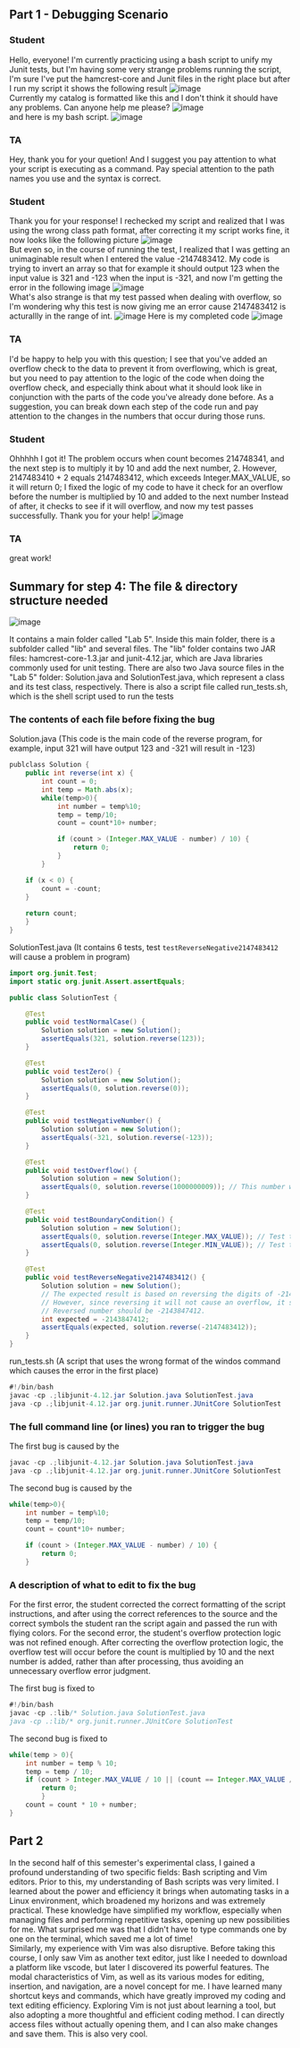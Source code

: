 ## Part 1 - Debugging Scenario
### Student 
Hello, everyone! I'm currently practicing using a bash script to unify my Junit tests, but I'm having some very strange problems running the script, I'm sure I've put the hamcrest-core and Junit files in the right place but after I run my script it shows the following result
![image](https://github.com/Awu-Lin/cse15l-lab-reports/assets/94472422/d55d0a7a-80f9-4866-921a-647999b26fa0)\
Currently my catalog is formatted like this and I don't think it should have any problems. Can anyone help me please?
![image](https://github.com/Awu-Lin/cse15l-lab-reports/assets/94472422/b2f6f229-666f-494e-bb29-60d990825b16)\
and here is my bash script.
![image](https://github.com/Awu-Lin/cse15l-lab-reports/assets/94472422/5d1a6a5e-912f-4423-ae97-48b6f03393be)




### TA
Hey, thank you for your quetion! And I suggest you pay attention to what your script is executing as a command. Pay special attention to the path names you use and the syntax is correct. 

### Student 
Thank you for your response! I rechecked my script and realized that I was using the wrong class path format, after correcting it my script works fine, it now looks like the following picture
![image](https://github.com/Awu-Lin/cse15l-lab-reports/assets/94472422/45b17d44-fb9f-41f5-b13b-ef71b9498684)\
But even so, in the course of running the test, I realized that I was getting an unimaginable result when I entered the value -2147483412. My code is trying to invert an array so that for example it should output 123 when the input value is 321 and -123 when the input is -321, and now I'm getting the error in the following image
![image](https://github.com/Awu-Lin/cse15l-lab-reports/assets/94472422/4fe8b57e-8bb6-4846-9d79-11d33a66e77d)\
What's also strange is that my test passed when dealing with overflow, so I'm wondering why this test is now giving me an error cause 2147483412 is acturallly in the range of int.
![image](https://github.com/Awu-Lin/cse15l-lab-reports/assets/94472422/95d693c7-c7f3-416c-a976-e59d085a78d4)
Here is my completed code
![image](https://github.com/Awu-Lin/cse15l-lab-reports/assets/94472422/64b98f58-7d66-4088-8fed-ea2340863911)


### TA
I'd be happy to help you with this question; I see that you've added an overflow check to the data to prevent it from overflowing, which is great, but you need to pay attention to the logic of the code when doing the overflow check, and especially think about what it should look like in conjunction with the parts of the code you've already done before. As a suggestion, you can break down each step of the code run and pay attention to the changes in the numbers that occur during those runs.

### Student 
Ohhhhh I got it! The problem occurs when count becomes 214748341, and the next step is to multiply it by 10 and add the next number, 2. However, 2147483410 + 2 equals 2147483412, which exceeds Integer.MAX_VALUE, so it will return 0; I fixed the logic of my code to have it check for an overflow before the number is multiplied by 10 and added to the next number Instead of after, it checks to see if it will overflow, and now my test passes successfully. Thank you for your help!
![image](https://github.com/Awu-Lin/cse15l-lab-reports/assets/94472422/8ee89079-34c6-432c-9c55-ff8e2b63d2d2)

### TA
great work!

## Summary for step 4: The file & directory structure needed
![image](https://github.com/Awu-Lin/cse15l-lab-reports/assets/94472422/b0885b5e-3a35-4674-820b-c767c71b2f52)

It contains a main folder called "Lab 5". Inside this main folder, there is a subfolder called "lib" and several files. The "lib" folder contains two JAR files: hamcrest-core-1.3.jar and junit-4.12.jar, which are Java libraries commonly used for unit testing. There are also two Java source files in the "Lab 5" folder: Solution.java and SolutionTest.java, which represent a class and its test class, respectively. There is also a script file called run_tests.sh, which is the shell script used to run the tests

### The contents of each file before fixing the bug
Solution.java (This code is the main code of the reverse program, for example, input 321 will have output 123 and -321 will result in -123)
``` java
publclass Solution {
    public int reverse(int x) {
        int count = 0;
        int temp = Math.abs(x);
        while(temp>0){
            int number = temp%10;
            temp = temp/10;
            count = count*10+ number;

            if (count > (Integer.MAX_VALUE - number) / 10) {
                return 0;
            }
        }

    if (x < 0) {
        count = -count;
    }
    
    return count;
    }
}
```

SolutionTest.java (It contains 6 tests, test `testReverseNegative2147483412` will cause a problem in program)
``` java
import org.junit.Test;
import static org.junit.Assert.assertEquals;

public class SolutionTest {

    @Test
    public void testNormalCase() {
        Solution solution = new Solution();
        assertEquals(321, solution.reverse(123));
    }

    @Test
    public void testZero() {
        Solution solution = new Solution();
        assertEquals(0, solution.reverse(0));
    }

    @Test
    public void testNegativeNumber() {
        Solution solution = new Solution();
        assertEquals(-321, solution.reverse(-123));
    }

    @Test
    public void testOverflow() {
        Solution solution = new Solution();
        assertEquals(0, solution.reverse(1000000009)); // This number will overflow when reversed
    }

    @Test
    public void testBoundaryCondition() {
        Solution solution = new Solution();
        assertEquals(0, solution.reverse(Integer.MAX_VALUE)); // Test the reverse of max int
        assertEquals(0, solution.reverse(Integer.MIN_VALUE)); // Test the reverse of min int
    }

    @Test
    public void testReverseNegative2147483412() {
        Solution solution = new Solution();
        // The expected result is based on reversing the digits of -2147483412.
        // However, since reversing it will not cause an overflow, it should return the reversed number.
        // Reversed number should be -2143847412.
        int expected = -2143847412;
        assertEquals(expected, solution.reverse(-2147483412));
    }
}


```

run_tests.sh (A script that uses the wrong format of the windos command which causes the error in the first place)
```java
#!/bin/bash
javac -cp .;libjunit-4.12.jar Solution.java SolutionTest.java
java -cp .;libjunit-4.12.jar org.junit.runner.JUnitCore SolutionTest
```

### The full command line (or lines) you ran to trigger the bug
The first bug is caused by the
```java
javac -cp .;libjunit-4.12.jar Solution.java SolutionTest.java
java -cp .;libjunit-4.12.jar org.junit.runner.JUnitCore SolutionTest
``` 
The second bug is caused by the 
```java
while(temp>0){
    int number = temp%10;
    temp = temp/10;
    count = count*10+ number;

    if (count > (Integer.MAX_VALUE - number) / 10) {
        return 0;
    }
```

### A description of what to edit to fix the bug
For the first error, the student corrected the correct formatting of the script instructions, and after using the correct references to the source and the correct symbols the student ran the script again and passed the run with flying colors. For the second error, the student's overflow protection logic was not refined enough. After correcting the overflow protection logic, the overflow test will occur before the count is multiplied by 10 and the next number is added, rather than after processing, thus avoiding an unnecessary overflow error judgment.

The first bug is fixed to
```java
#!/bin/bash
javac -cp .:lib/* Solution.java SolutionTest.java
java -cp .:lib/* org.junit.runner.JUnitCore SolutionTest
```

The second bug is fixed to
```java
while(temp > 0){
    int number = temp % 10;
    temp = temp / 10;
    if (count > Integer.MAX_VALUE / 10 || (count == Integer.MAX_VALUE / 10 && number > 7))         {
        return 0;
        }
    count = count * 10 + number;
}
```
## Part 2
In the second half of this semester's experimental class, I gained a profound understanding of two specific fields: Bash scripting and Vim editors. Prior to this, my understanding of Bash scripts was very limited. I learned about the power and efficiency it brings when automating tasks in a Linux environment, which broadened my horizons and was extremely practical. These knowledge have simplified my workflow, especially when managing files and performing repetitive tasks, opening up new possibilities for me. What surprised me was that I didn't have to type commands one by one on the terminal, which saved me a lot of time!\
Similarly, my experience with Vim was also disruptive. Before taking this course, I only saw Vim as another text editor, just like I needed to download a platform like vscode, but later I discovered its powerful features. The modal characteristics of Vim, as well as its various modes for editing, insertion, and navigation, are a novel concept for me. I have learned many shortcut keys and commands, which have greatly improved my coding and text editing efficiency. Exploring Vim is not just about learning a tool, but also adopting a more thoughtful and efficient coding method. I can directly access files without actually opening them, and I can also make changes and save them. This is also very cool.





